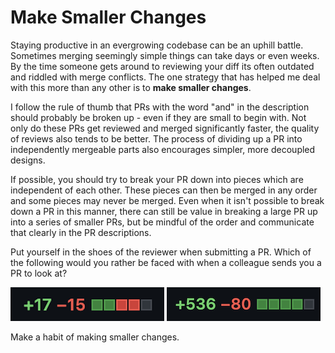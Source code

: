 # Make Smaller Changes

Staying productive in an evergrowing codebase can be an uphill battle. Sometimes merging seemingly simple things can take days or even weeks. By the time someone gets around to reviewing your diff its often outdated and riddled with merge conflicts. The one strategy that has helped me deal with this more than any other is to **make smaller changes**.

I follow the rule of thumb that PRs with the word "and" in the description should probably be broken up - even if they are small to begin with. Not only do these PRs get reviewed and merged significantly faster, the quality of reviews also tends to be better. The process of dividing up a PR into independently mergeable parts also encourages simpler, more decoupled designs.

If possible, you should try to break your PR down into pieces which are independent of each other. These pieces can then be merged in any order and some pieces may never be merged. Even when it isn't possible to break down a PR in this manner, there can still be value in breaking a large PR up into a series of smaller PRs, but be mindful of the order and communicate that clearly in the PR descriptions.

Put yourself in the shoes of the reviewer when submitting a PR. Which of the following would you rather be faced with when a colleague sends you a PR to look at?

![PR Diff with 17 lines added, 15 lines removed](https://github.com/jeppes/make-smaller-changes/blob/main/small-pr.png?raw=true)
![PR Diff with 536 lines added, 80 lines removed](https://github.com/jeppes/make-smaller-changes/blob/main/large-pr.png?raw=true)


Make a habit of making smaller changes.
